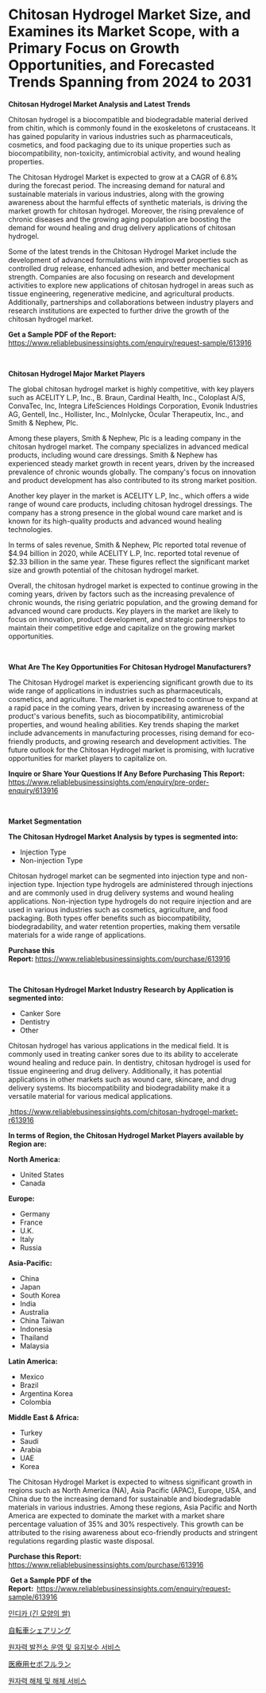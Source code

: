 <p><h1>Chitosan Hydrogel Market Size, and Examines its Market Scope, with a Primary Focus on Growth Opportunities, and Forecasted Trends Spanning from 2024 to 2031</h1></p><p><strong>Chitosan Hydrogel Market Analysis and Latest Trends</strong></p>
<p><p>Chitosan hydrogel is a biocompatible and biodegradable material derived from chitin, which is commonly found in the exoskeletons of crustaceans. It has gained popularity in various industries such as pharmaceuticals, cosmetics, and food packaging due to its unique properties such as biocompatibility, non-toxicity, antimicrobial activity, and wound healing properties.</p><p>The Chitosan Hydrogel Market is expected to grow at a CAGR of 6.8% during the forecast period. The increasing demand for natural and sustainable materials in various industries, along with the growing awareness about the harmful effects of synthetic materials, is driving the market growth for chitosan hydrogel. Moreover, the rising prevalence of chronic diseases and the growing aging population are boosting the demand for wound healing and drug delivery applications of chitosan hydrogel.</p><p>Some of the latest trends in the Chitosan Hydrogel Market include the development of advanced formulations with improved properties such as controlled drug release, enhanced adhesion, and better mechanical strength. Companies are also focusing on research and development activities to explore new applications of chitosan hydrogel in areas such as tissue engineering, regenerative medicine, and agricultural products. Additionally, partnerships and collaborations between industry players and research institutions are expected to further drive the growth of the chitosan hydrogel market.</p></p>
<p><strong>Get a Sample PDF of the Report:&nbsp;</strong> <a href="https://www.reliablebusinessinsights.com/enquiry/request-sample/613916">https://www.reliablebusinessinsights.com/enquiry/request-sample/613916</a></p>
<p>&nbsp;</p>
<p><strong>Chitosan Hydrogel Major Market Players</strong></p>
<p><p>The global chitosan hydrogel market is highly competitive, with key players such as ACELITY L.P, Inc., B. Braun, Cardinal Health, Inc., Coloplast A/S, ConvaTec, Inc, Integra LifeSciences Holdings Corporation, Evonik Industries AG, Gentell, Inc., Hollister, Inc., Molnlycke, Ocular Therapeutix, Inc., and Smith & Nephew, Plc.</p><p>Among these players, Smith & Nephew, Plc is a leading company in the chitosan hydrogel market. The company specializes in advanced medical products, including wound care dressings. Smith & Nephew has experienced steady market growth in recent years, driven by the increased prevalence of chronic wounds globally. The company's focus on innovation and product development has also contributed to its strong market position.</p><p>Another key player in the market is ACELITY L.P, Inc., which offers a wide range of wound care products, including chitosan hydrogel dressings. The company has a strong presence in the global wound care market and is known for its high-quality products and advanced wound healing technologies.</p><p>In terms of sales revenue, Smith & Nephew, Plc reported total revenue of $4.94 billion in 2020, while ACELITY L.P, Inc. reported total revenue of $2.33 billion in the same year. These figures reflect the significant market size and growth potential of the chitosan hydrogel market.</p><p>Overall, the chitosan hydrogel market is expected to continue growing in the coming years, driven by factors such as the increasing prevalence of chronic wounds, the rising geriatric population, and the growing demand for advanced wound care products. Key players in the market are likely to focus on innovation, product development, and strategic partnerships to maintain their competitive edge and capitalize on the growing market opportunities.</p></p>
<p>&nbsp;</p>
<p><strong>What Are The Key Opportunities For Chitosan Hydrogel Manufacturers?</strong></p>
<p><p>The Chitosan Hydrogel market is experiencing significant growth due to its wide range of applications in industries such as pharmaceuticals, cosmetics, and agriculture. The market is expected to continue to expand at a rapid pace in the coming years, driven by increasing awareness of the product's various benefits, such as biocompatibility, antimicrobial properties, and wound healing abilities. Key trends shaping the market include advancements in manufacturing processes, rising demand for eco-friendly products, and growing research and development activities. The future outlook for the Chitosan Hydrogel market is promising, with lucrative opportunities for market players to capitalize on.</p></p>
<p><strong>Inquire or Share Your Questions If Any Before Purchasing This Report:</strong> <a href="https://www.reliablebusinessinsights.com/enquiry/pre-order-enquiry/613916">https://www.reliablebusinessinsights.com/enquiry/pre-order-enquiry/613916</a></p>
<p>&nbsp;</p>
<p><strong>Market Segmentation</strong></p>
<p><strong>The Chitosan Hydrogel Market Analysis by types is segmented into:</strong></p>
<p><ul><li>Injection Type</li><li>Non-injection Type</li></ul></p>
<p><p>Chitosan hydrogel market can be segmented into injection type and non-injection type. Injection type hydrogels are administered through injections and are commonly used in drug delivery systems and wound healing applications. Non-injection type hydrogels do not require injection and are used in various industries such as cosmetics, agriculture, and food packaging. Both types offer benefits such as biocompatibility, biodegradability, and water retention properties, making them versatile materials for a wide range of applications.</p></p>
<p><strong>Purchase this Report:&nbsp;</strong><a href="https://www.reliablebusinessinsights.com/purchase/613916">https://www.reliablebusinessinsights.com/purchase/613916</a></p>
<p>&nbsp;</p>
<p><strong>The Chitosan Hydrogel Market Industry Research by Application is segmented into:</strong></p>
<p><ul><li>Canker Sore</li><li>Dentistry</li><li>Other</li></ul></p>
<p><p>Chitosan hydrogel has various applications in the medical field. It is commonly used in treating canker sores due to its ability to accelerate wound healing and reduce pain. In dentistry, chitosan hydrogel is used for tissue engineering and drug delivery. Additionally, it has potential applications in other markets such as wound care, skincare, and drug delivery systems. Its biocompatibility and biodegradability make it a versatile material for various medical applications.</p></p>
<p><a href="https://www.reliablebusinessinsights.com/chitosan-hydrogel-market-r613916">&nbsp;https://www.reliablebusinessinsights.com/chitosan-hydrogel-market-r613916</a></p>
<p><strong>In terms of Region, the Chitosan Hydrogel Market Players available by Region are:</strong></p>
<p>
    <p> <strong> North America: </strong>
        <ul>
            <li>United States</li>
            <li>Canada</li>
        </ul>
        </p> 
    <p> <strong> Europe: </strong>
        <ul>
            <li>Germany</li>
            <li>France</li>
            <li>U.K.</li>
            <li>Italy</li>
            <li>Russia</li>
        </ul>
        </p> 
    <p> <strong> Asia-Pacific: </strong>
        <ul>
            <li>China</li>
            <li>Japan</li>
            <li>South Korea</li>
            <li>India</li>
            <li>Australia</li>
            <li>China Taiwan</li>
            <li>Indonesia</li>
            <li>Thailand</li>
            <li>Malaysia</li>
        </ul>
        </p> 
    <p> <strong> Latin America: </strong>
        <ul>
            <li>Mexico</li>
            <li>Brazil</li>
            <li>Argentina Korea</li>
            <li>Colombia</li>
        </ul>
        </p> 
    <p> <strong> Middle East & Africa: </strong>
        <ul>
            <li>Turkey</li>
            <li>Saudi</li>
            <li>Arabia</li>
            <li>UAE</li>
            <li>Korea</li>
        </ul>
    </p>
    </p>
<p><p>The Chitosan Hydrogel Market is expected to witness significant growth in regions such as North America (NA), Asia Pacific (APAC), Europe, USA, and China due to the increasing demand for sustainable and biodegradable materials in various industries. Among these regions, Asia Pacific and North America are expected to dominate the market with a market share percentage valuation of 35% and 30% respectively. This growth can be attributed to the rising awareness about eco-friendly products and stringent regulations regarding plastic waste disposal.</p></p>
<p><strong>Purchase this Report: </strong><a href="https://www.reliablebusinessinsights.com/purchase/613916">https://www.reliablebusinessinsights.com/purchase/613916</a></p>
<p>&nbsp;<strong>Get a Sample PDF of the Report:&nbsp;&nbsp;</strong><a href="https://www.reliablebusinessinsights.com/enquiry/request-sample/613916">https://www.reliablebusinessinsights.com/enquiry/request-sample/613916</a></p>
<p><strong></strong></p>
<p><p><a href="https://medium.com/@anvil67678789/%EC%9D%B8%EB%94%94%EC%B9%B4-%EB%A1%B1%ED%98%95%EC%8C%80-%EC%8B%9C%EC%9E%A5-%EC%8B%9C%EC%9E%A5-%EC%A0%90%EC%9C%A0%EC%9C%A8-%EC%8B%9C%EC%9E%A5-%ED%8A%B8%EB%A0%8C%EB%93%9C-%EA%B7%B8%EB%A6%AC%EA%B3%A0-%EB%AF%B8%EB%9E%98-%EC%84%B1%EC%9E%A5%EC%9D%84-%ED%83%90%EC%83%89%ED%95%98%EA%B8%B0-e593cab6dea9">인디카 (긴 모양의 쌀)</a></p><p><a href="https://medium.com/@dixiegrimes2023/%E8%87%AA%E8%BB%A2%E8%BB%8A%E3%82%B7%E3%82%A7%E3%82%A2%E3%83%AA%E3%83%B3%E3%82%B0%E5%B8%82%E5%A0%B4-%E3%82%BF%E3%82%A4%E3%83%97-%E5%BF%9C%E7%94%A8-%E5%9C%B0%E7%90%86%E5%88%A5%E3%81%AE%E5%8C%85%E6%8B%AC%E7%9A%84%E8%A9%95%E4%BE%A1-78e10bcce6e3">自転車シェアリング</a></p><p><a href="https://github.com/garnett961902/Market-Research-Report-List-1/blob/main/679561990935.md">원자력 발전소 운영 및 유지보수 서비스</a></p><p><a href="https://github.com/Sophiaard2003/Market-Research-Report-List-1/blob/main/584030199585.md">医療用セボフルラン</a></p><p><a href="https://github.com/Madalyell456456/Market-Research-Report-List-2/blob/main/584294290934.md">원자력 해체 및 해체 서비스</a></p></p>